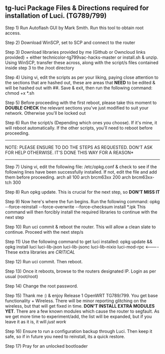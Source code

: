 tg-luci
Package Files & Directions required for installation of Luci. (TG789/799)
-
Step 1) Run Autoflash GUI by Mark Smith. Run this tool to obtain root access.

Step 2) Download WinSCP, set to SCP and connect to the router

Step 3) Download libraries provided by me (Github or Owncloud links provided) + either technicolor-tg799vac-hacks-master or install.sh & unzip. 
		Using WinSCP, transfer these across, along with the script/s files contained inside step 3 to the /root directory

Step 4) Using vi, edit the scripts as per your liking, paying close attention to the sections that are hashed out, these are areas that **NEED** to be edited & will be hashed out with ##. 
		Save & exit, then run the following command: chmod +x *.sh

Step 5) Before proceeding with the first reboot, please take this moment to **DOUBLE CHECK** the relevant sections you've just modified to suit your network. Otherwise you'll be locked out

Step 6) Run the script/s (Depending which ones you choose). If it's mine, it will reboot automatically. If the other scripts, you'll need to reboot before proceeding.

****************************************************************************************************************
NOTE: PLEASE ENSURE TO DO THE STEPS AS REQUESTED. DON'T ASK FOR HELP OTHERWISE. IT'S DONE THIS WAY FOR A REASON*
****************************************************************************************************************

Step 7) Using vi, edit the following file: /etc/opkg.conf & check to see if the following lines have been successfully installed. If not, edit the file and add them before proceeding.
		arch all 100
		arch brcm63xx 200
		arch brcm63xx-tch 300

Step 8) Run opkg update. This is crucial for the next step, so **DON'T MISS IT**

Step 9) Now here's where the fun begins. Run the following command: opkg --force-reinstall --force-overwrite --force-checksum install *.ipk
		 This command will then forcibly install the required libraries to continue with the next step

Step 10) Run uci commit & reboot the router. This will allow a clean slate to continue. Proceed with the next step/s

Step 11) Use the following command to get luci installed: opkg update && opkg install luci luci-lib-json luci-lib-jsonc luci-lib-nixio luci-mod-rpc <---- These extra libraries are *CRITICAL*

Step 12) Run uci commit. Then reboot.

Step 13) Once it reboots, browse to the routers designated IP. Login as per usual (root/root)

Step 14) Change the root password.

Step 15) Thank me :) & enjoy Release 1 OpenWRT TG789/799. You get base functionality + Wireless. There will be minor reporting glitching on the wireless, but that will get fixed in time.
		**DON'T INSTALL EXTRA MODULES YET**. There are a few known modules which cause the router to segfault. As we get more time to experiment/add, the list will be expanded, but if you leave it as 
		it is, it will *just work*

Step 16) Ensure to run a configuration backup through Luci. Then keep it safe, so if in future you need to reinstall, its a quick restore.

Step 17) Pray for an unlocked bootloader
